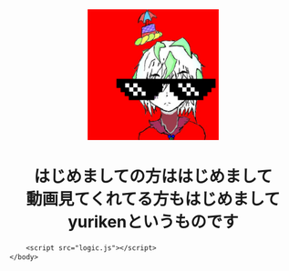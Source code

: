 <!DOCTYPE html>
<html lang = "ja">
    <head>
        <meta charset="utf-8">
        <link rel="stylesheet" href="stylesheet.css">
        <title>自己紹介</title> 
    </head>
    <center>
        <img src="icon2.png" alt="アイコン" width="230">
    </center>
    <body>
        <center>
            <h1>
                はじめましての方ははじめまして<br>
                動画見てくれてる方もはじめまして<br>
                yurikenというものです
            </h1>
        </center>
        


        <script src="logic.js"></script>
    </body>
</html>